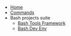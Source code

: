<!-- docs/_sidebar.md -->

- [Home](/)
- [Commands](Commands.md "The greatest commands in the world")
- Bash projects suite
  - [Bash Tools Framework](https://fchastanet.github.io/bash-tools-framework/)
  - [Bash Dev Env](https://fchastanet.github.io/bash-dev-env/)
